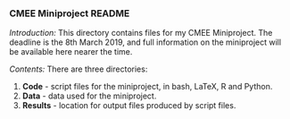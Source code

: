 ### CMEE Miniproject README

*Introduction:* This directory contains files for my CMEE Miniproject. The deadline is the 8th March 2019, and full information on the miniproject will be available here nearer the time.

*Contents:* There are three directories:
1. **Code** - script files for the miniproject, in bash, LaTeX, R and Python.
2. **Data** - data used for the miniproject.
3. **Results** - location for output files produced by script files.
